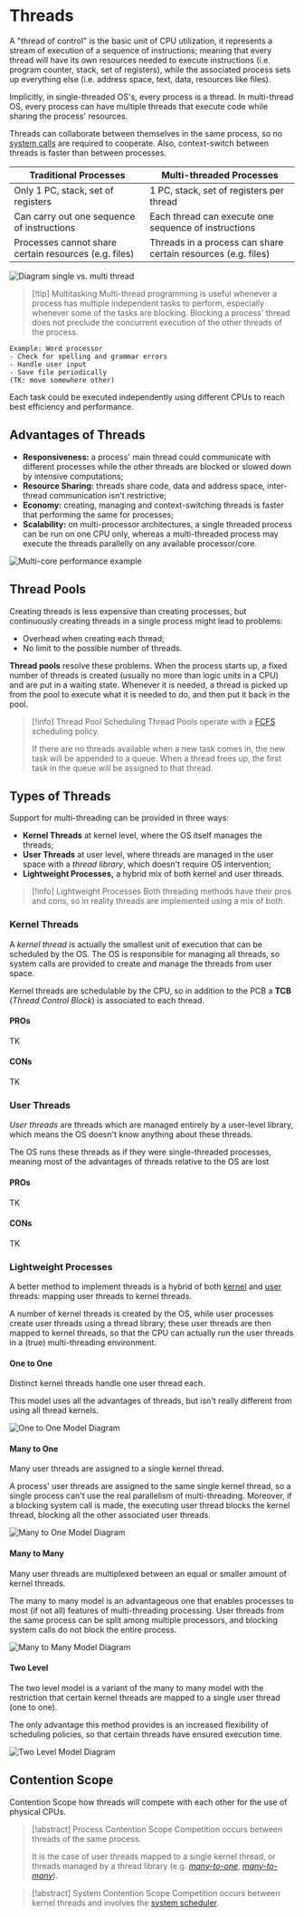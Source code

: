 # Threads

A "thread of control" is the basic unit of CPU utilization, it represents a stream of execution of a sequence of instructions; meaning that every thread will have its own resources needed to execute instructions (i.e. program counter, stack, set of registers), while the associated process sets up everything else (i.e. address space, text, data, resources like files).

Implicitly, in single-threaded OS's, every process is a thread. In multi-thread OS, every process can have multiple threads that execute code while sharing the process' resources.

Threads can collaborate between themselves in the same process, so no [system calls](/Systems%20and%20Networking/Unit%201/Operating%20System/System%20Calls.md) are required to cooperate. Also, context-switch between threads is faster than between processes.

| **Traditional Processes**                             | **Multi-threaded Processes**                                  |
| ----------------------------------------------------- | ------------------------------------------------------------- |
| Only 1 PC, stack, set of registers                    | 1 PC, stack, set of registers per thread                      |
| Can carry out one sequence of instructions            | Each thread can execute one sequence of instructions          |
| Processes cannot share certain resources (e.g. files) | Threads in a process can share certain resources (e.g. files) |

![Diagram single vs. multi thread](?TK)

> [!tip] Multitasking
> Multi-thread programming is useful whenever a process has multiple independent tasks to perform, especially whenever some of the tasks are blocking. Blocking a process' thread does not preclude the concurrent execution of the other threads of the process.

	Example: Word processor
	- Check for spelling and grammar errors
	- Handle user input
	- Save file periodically
	(TK: move somewhere other)

Each task could be executed independently using different CPUs to reach best efficiency and performance.

## Advantages of Threads

- **Responsiveness:** a process' main thread could communicate with different processes while the other threads are blocked or slowed down by intensive computations;
- **Resource Sharing:** threads share code, data and address space, inter-thread communication isn't restrictive;
- **Economy:** creating, managing and context-switching threads is faster that performing the same for processes;
- **Scalability:** on multi-processor architectures, a single threaded process can be run on one CPU only, whereas a multi-threaded process may execute the threads parallelly on any available processor/core.

![Multi-core performance example](?TK)

## Thread Pools

Creating threads is less expensive than creating processes, but continuously creating threads in a single process might lead to problems:

- Overhead when creating each thread;
- No limit to the possible number of threads.

**Thread pools** resolve these problems. When the process starts up, a fixed number of threads is created (usually no more than logic units in a CPU) and are put in a waiting state. Whenever it is needed, a thread is picked up from the pool to execute what it is needed to do, and then put it back in the pool.


> [!info] Thread Pool Scheduling
> Thread Pools operate with a [FCFS](/Systems%20and%20Networking/Unit%201/Process%20Handling/Scheduling%20Algorithms.md#First%20Come%20First%20Serve) scheduling policy.
> 
> If there are no threads available when a new task comes in, the new task will be appended to a queue. When a thread frees up, the first task in the queue will be assigned to that thread.

## Types of Threads

Support for multi-threading can be provided in three ways:
- **Kernel Threads** at kernel level, where the OS itself manages the threads;
- **User Threads** at user level, where threads are managed in the user space with a *thread library*, which doesn't require OS intervention;
- **Lightweight Processes,** a hybrid mix of both kernel and user threads.

> [!info] Lightweight Processes
> Both threading methods have their pros and cons, so in reality threads are implemented using a mix of both.

### Kernel Threads

A *kernel thread* is actually the smallest unit of execution that can be scheduled by the OS. The OS is responsible for managing all threads, so system calls are provided to create and manage the threads from user space.

Kernel threads are schedulable by the CPU, so in addition to the PCB a **TCB** (*Thread Control Block*) is associated to each thread.

#### PROs

TK

#### CONs

TK

### User Threads

*User threads* are threads which are managed entirely by a user-level library, which means the OS doesn't know anything about these threads.

The OS runs these threads as if they were single-threaded processes, meaning most of the advantages of threads relative to the OS are lost

#### PROs

TK

#### CONs

TK

### Lightweight Processes

A better method to implement threads is a hybrid of both [kernel](#Kernel%20Threads) and [user](#User%20Threads) threads: mapping user threads to kernel threads.

A number of kernel threads is created by the OS, while user processes create user threads using a thread library; these user threads are then mapped to kernel threads, so that the CPU can actually run the user threads in a (true) multi-threading environment.

#### One to One

Distinct kernel threads handle one user thread each.

This model uses all the advantages of threads, but isn't really different from using all thread kernels.

![One to One Model Diagram](?TK)

#### Many to One

Many user threads are assigned to a single kernel thread.

A process' user threads are assigned to the same single kernel thread, so a single process can't use the real parallelism of multi-threading. Moreover, if a blocking system call is made, the executing user thread blocks the kernel thread, blocking all the other associated user threads.

![Many to One Model Diagram](?TK)

#### Many to Many

Many user threads are multiplexed between an equal or smaller amount of kernel threads.

The many to many model is an advantageous one that enables processes to most (if not all) features of multi-threading processing. User threads from the same process can be split among multiple processors, and blocking system calls do not block the entire process.

![Many to Many Model Diagram](?TK)

#### Two Level

The two level model is a variant of the many to many model with the restriction that certain kernel threads are mapped to a single user thread (one to one).

The only advantage this method provides is an increased flexibility of scheduling policies, so that certain threads have ensured execution time.

![Two Level Model Diagram](?TK)

## Contention Scope

Contention Scope how threads will compete with each other for the use of physical CPUs.

> [!abstract] Process Contention Scope
> Competition occurs between threads of the same process.
> 
> It is the case of user threads mapped to a single kernel thread, or threads managed by a thread library (e.g. *[many-to-one](#Many%20to%20One)*, *[many-to-many](#Many%20to%20Many)*).

> [!abstract] System Contention Scope
> Competition occurs between kernel threads and involves the [system scheduler](/Systems%20and%20Networking/Unit%201/Process%20Handling/Process%20Scheduling.md#Process%20Scheduler).
> 
> 
